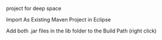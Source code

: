 project for deep space

Import As Existing Maven Project in Eclipse

Add both .jar files in the lib folder to the Build Path (right click)
